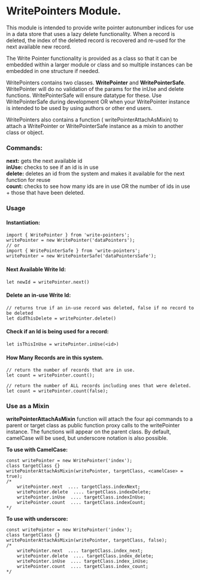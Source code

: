 # WritePointers Module.
This module is intended to provide write pointer autonumber indices for use in a data store that uses a lazy delete functionality.
When a record is deleted, the index of the deleted record is recovered and re-used for the next available new record.

The Write Pointer functionality is provided as a class so that it can be embedded within a larger module or class and so multiple instances can be embedded in one structure if needed.

WritePointers contains two classes.  **WritePointer** and **WritePointerSafe**.  WritePointer will do no validation of the params for the inUse and delete functions.  WritePointerSafe will ensure datatype for these.  Use WritePointerSafe during development OR when your WritePointer instance is intended to be used by using authors or other end users.

WritePointers also contains a function ( writePointerAttachAsMixin) to attach a WritePointer or WritePointerSafe instance as a mixin to another class or object.

### Commands: 
**next:** gets the next available id  
**inUse:** checks to see if an id is in use   
**delete:** deletes an id from the system and makes it available for the next function for reuse  
**count:** checks to see how many ids are in use OR the number of ids in use + those that have been deleted.

### Usage 

#### Instantiation: 
``` 
import { WritePointer } from 'write-pointers';
writePointer = new WritePointer('dataPointers');
// or
import { WritePointerSafe } from 'write-pointers';
writePointer = new WritePointerSafe('dataPointersSafe');
```

#### Next Available Write Id: 
``` let newId = writePointer.next() ```

#### Delete an in-use Write Id: 
``` 
// returns true if an in-use record was deleted, false if no record to be deleted 
let didThisDelete = writePointer.delete() 
```

#### Check if an Id is being used for a record: 
``` 
let isThisInUse = writePointer.inUse(<id>)
```
#### How Many Records are in this system.
``` 
// return the number of records that are in use.
let count = writePointer.count();

// return the number of ALL records including ones that were deleted.
let count = writePointer.count(false);
```

### Use as a Mixin
**writePointerAttachAsMixin** function will attach the four api commands to a parent or target class as public function proxy calls to the writePointer instance.  The functions will appear on the parent class.  By default, camelCase will be used, but underscore notation is also possible.

**To use with CamelCase:**

```
const writePointer = new WritePointer('index');
class targetClass {}
writePointerAttachAsMixin(writePointer, targetClass, <camelCase> = true);
/* 
	writePointer.next  .... targetClass.indexNext;
	writePointer.delete  .... targetClass.indexDelete;
	writePointer.inUse  .... targetClass.indexInUse;
	writePointer.count  .... targetClass.indexCount;
*/
```

**To use with underscore:**

```
const writePointer = new WritePointer('index');
class targetClass {}
writePointerAttachAsMixin(writePointer, targetClass, false);
/* 
	writePointer.next  .... targetClass.index_next;
	writePointer.delete  .... targetClass.index_delete;
	writePointer.inUse  .... targetClass.index_inUse;
	writePointer.count  .... targetClass.index_count;
*/
```



